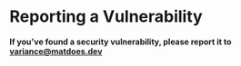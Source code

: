 # Reporting a Vulnerability

**If you've found a security vulnerability, please report it to variance@matdoes.dev**
